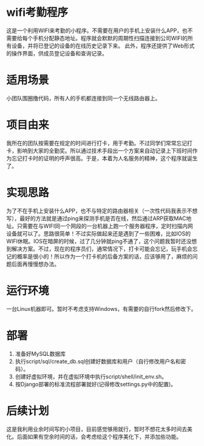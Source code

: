 # wifi考勤程序

这是一个利用WIFI来考勤的小程序。不需要在用户的手机上安装什么APP，也不需要给每个手机分配静态地址。程序就会默默的周期性扫描连接到公司WIFI的所有设备，并将已登记的设备的在线历史记录下来。
此外，程序还提供了Web形式的操作界面，供成员登记设备和查询记录。



# 适用场景

小团队围圈撸代码，所有人的手机都连接到同一个无线路由器上。

# 项目由来

我所在的团队按需要在规定的时间进行打卡，用于考勤。不过同学们常常忘记打卡，影响到大家的全勤奖。所以通过技术手段出一个方案来自动记录上下班时间作为忘记打卡时的证明的呼声很高。于是，本着为人名服务的精神，这个程序就诞生了。

# 实现思路

为了不在手机上安装什么APP，也不与特定的路由器相关（一次性代码我表示不想写），最好的方法就是通过ping来探测手机是否在线，然后通过ARP获取MAC地址。只需要在与WIFI同一个网段的一台机器上跑一个服务器程序，定时扫描内网设备就可以了。思路很简单！不过实际做起来还是遇到了一些困难，比如IOS的WIFI休眠。IOS在暗屏的时候，过了几分钟就ping不通了，这个问题我暂时还没想到解决方案。不过，现在的程序员们，通常情况下，打卡可能会忘记，玩手机会忘记的概率是很小的！所以作为一个打卡机的后备方案的话，应该够用了，麻烦的问题后面再慢慢想办法。

# 运行环境

一台Linux机器即可。暂时不考虑支持Windows，有需要的自行fork然后修改下。

# 部署

1. 准备好MySQL数据库
2. 执行script/sql/create_db.sql创建好数据库和用户（自行修改用户名和密码）。
3. 创建好虚拟环境，并在虚拟环境中执行script/shell/init_env.sh。
4. 按Django部署的标准流程部署就好(记得修改settings.py中的配置)。

# 后续计划

这是我利用业余时间写的小项目，目前感觉够用就行，暂时不想花太多时间去美化。后面如果有空余时间的话，会考虑给这个程序美化下，并添加些功能。


